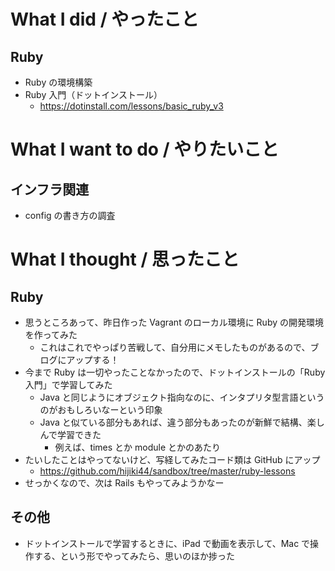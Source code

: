 # What I did / やったこと
## Ruby
- Ruby の環境構築
- Ruby 入門（ドットインストール）
    - https://dotinstall.com/lessons/basic_ruby_v3

# What I want to do / やりたいこと
## インフラ関連
- config の書き方の調査

# What I thought / 思ったこと
## Ruby
- 思うところあって、昨日作った Vagrant のローカル環境に Ruby の開発環境を作ってみた
    - これはこれでやっぱり苦戦して、自分用にメモしたものがあるので、ブログにアップする！
- 今まで Ruby は一切やったことなかったので、ドットインストールの「Ruby 入門」で学習してみた
    - Java と同じようにオブジェクト指向なのに、インタプリタ型言語というのがおもしろいなーという印象
    - Java と似ている部分もあれば、違う部分もあったのが新鮮で結構、楽しんで学習できた
        - 例えば、times とか module とかのあたり
- たいしたことはやってないけど、写経してみたコード類は GitHub にアップ
    - https://github.com/hijiki44/sandbox/tree/master/ruby-lessons
- せっかくなので、次は Rails もやってみようかなー

## その他
- ドットインストールで学習するときに、iPad で動画を表示して、Mac で操作する、という形でやってみたら、思いのほか捗った
